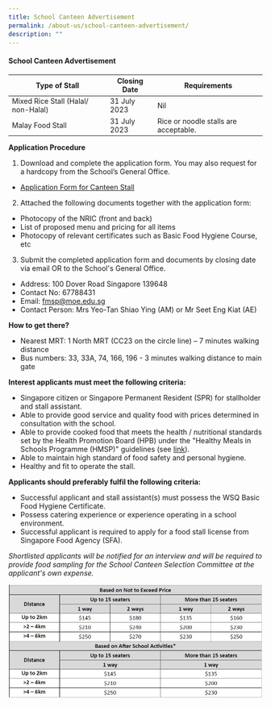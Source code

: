 ```yaml
---
title: School Canteen Advertisement
permalink: /about-us/school-canteen-advertisement/
description: ""
---
```

#### School Canteen Advertisement

| Type of Stall | Closing Date | Requirements |
| -------- | -------- | -------- |
|Mixed Rice Stall (Halal/ non-Halal) | 31 July 2023 |Nil
| Malay Food Stall | 31 July 2023 | Rice or noodle stalls are acceptable.|

**Application Procedure**

1. Download and complete the application form. You may also request for a hardcopy from the School’s General Office.  
* [Application Form for Canteen Stall](/files/2023/application%20for%20canteen%20stall%20in%20existing%20sch%20(fmsp).pdf)


2. Attached the following documents together with the application form:
* Photocopy of the NRIC (front and back)
* List of proposed menu and pricing for all items
* Photocopy of relevant certificates such as Basic Food Hygiene Course, etc

3. Submit the completed application form and documents by closing date via email OR to the School's General Office.

* Address: 100 Dover Road Singapore 139648
* Contact No: 67788431
* Email: fmsp@moe.edu.sg
* Contact Person: Mrs Yeo-Tan Shiao Ying (AM) or Mr Seet Eng Kiat (AE) 

**How to get there?**
* Nearest MRT: 1 North MRT (CC23 on the circle line) – 7 minutes walking distance
* Bus numbers: 33, 33A, 74, 166, 196 - 3 minutes walking distance to main gate

**Interest applicants must meet the following criteria:**
* Singapore citizen or Singapore Permanent Resident (SPR) for stallholder and stall assistant.
* Able to provide good service and quality food with prices determined in consultation with the school.
* Able to provide cooked food that meets the health / nutritional standards set by the Health Promotion Board (HPB) under the "Healthy Meals in Schools Programme (HMSP)" guidelines (see [link](https://www.hpb.gov.sg/schools/school-programmes/healthy-meals-in-schools-programme)).
* Able to maintain high standard of food safety and personal hygiene.
* Healthy and fit to operate the stall.


**Applicants should preferably fulfil the following criteria:**
* Successful applicant and stall assistant(s) must possess the WSQ Basic Food Hygiene Certificate.
* Possess catering experience or experience operating in a school environment.
* Successful applicant is required to apply for a food stall license from Singapore Food Agency (SFA).


*Shortlisted applicants will be notified for an interview and will be required to provide food sampling for the School Canteen Selection Committee at the applicant's own expense.*

![](/images/2023/schbusservices2023.JPG)